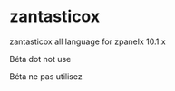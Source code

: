 zantasticox
============

zantasticox all language for zpanelx 10.1.x


Béta dot not use

Béta ne pas utilisez
